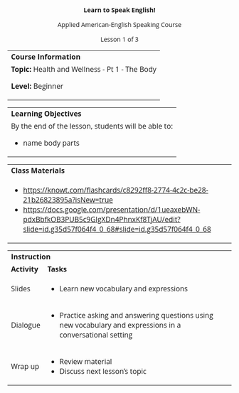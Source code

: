 
<style>
body {
  font-family: 'Open Sans', sans-serif;
}
.markdown-body table {
  display: table;
}
</style>
<p style="text-align: center">
<strong>Learn to Speak English!</strong>
</p>
<p style="text-align: center">
Applied American-English Speaking Course
</p>
<p style="text-align: center">
Lesson 1 of 3
</p>

<table>
  <tr>
   <td><strong>Course Information</strong>
   </td>
  </tr>
  <tr>
   <td><strong>Topic: </strong>Health and Wellness - Pt 1 - The Body
<p>
<strong>Level: </strong>Beginner
   </td>
  </tr>
</table>



<table>
  <tr>
   <td><strong>Learning Objectives</strong>
   </td>
  </tr>
  <tr>
   <td>By the end of the lesson, students will be able to:
<ul>

<li>name body parts</li>
</ul>
   </td>
  </tr>
</table>



<table>
  <tr>
   <td><strong>Class Materials</strong>
   </td>
  </tr>
  <tr>
   <td>
<ul>

<li><a href="https://knowt.com/flashcards/c8292ff8-2774-4c2c-be28-21b26823895a?isNew=true">https://knowt.com/flashcards/c8292ff8-2774-4c2c-be28-21b26823895a?isNew=true</a><span style="text-decoration:underline;"> </span></li>

<li><a href="https://docs.google.com/presentation/d/1ueaxebWN-pdxBbfkOB3PUB5c9GlgXDn4PhnxKf8TjAU/edit?slide=id.g35d57f064f4_0_68#slide=id.g35d57f064f4_0_68">https://docs.google.com/presentation/d/1ueaxebWN-pdxBbfkOB3PUB5c9GlgXDn4PhnxKf8TjAU/edit?slide=id.g35d57f064f4_0_68#slide=id.g35d57f064f4_0_68</a> </li>
</ul>
   </td>
  </tr>
</table>



<table>
  <tr>
   <td colspan="2" ><strong>Instruction</strong>
   </td>
  </tr>
  <tr>
   <td><strong>Activity</strong>
   </td>
   <td><strong>Tasks</strong>
   </td>
  </tr>
  <tr>
   <td>Slides
   </td>
   <td>
<ul>

<li>Learn new vocabulary and expressions</li>
</ul>
   </td>
  </tr>
  <tr>
   <td>Dialogue
   </td>
   <td>
<ul>

<li>Practice asking and answering questions using new vocabulary and expressions in a conversational setting</li>
</ul>
   </td>
  </tr>
  <tr>
   <td>Wrap up
   </td>
   <td>
<ul>

<li>Review material</li>

<li>Discuss next lesson’s topic</li>
</ul>
   </td>
  </tr>
</table>
